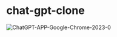 # chat-gpt-clone
![ChatGPT-APP-Google-Chrome-2023-0](https://user-images.githubusercontent.com/75376059/211252287-e3b7cb0c-15f7-402c-93b5-27c1e0554058.gif)
